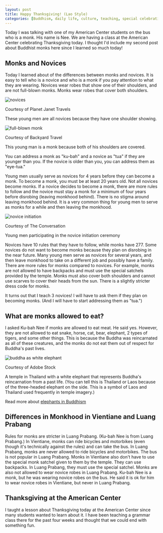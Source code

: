 ```yaml
---
layout: post
title: Happy Thanksgiving! (Lao Style)
categories: [Buddhism, daily life, culture, teaching, special celebration]
---
```


Today I was talking with one of my American Center students on the bus who is a monk. His name is Nee. We are having a class at the American Center celebrating Thanksgiving today. I thought I'd include my second post about Buddhist monks here since I learned so much today!

## Monks and Novices

Today I learned about of the differences between monks and novices. It is easy to tell who is a novice and who is a monk if you pay attention to what they are wearing.  Novices wear robes that show one of their shoulders, and are not full-blown monks. Monks wear robes that cover both shoulders. 

![novices](https://encrypted-tbn0.gstatic.com/images?q=tbn:ANd9GcSPXNAUg9CQFQcFxmjolCgk04SbXXSzzdn21A&usqp=CAU)

Courtesy of Planet Janet Travels

These young men are all novices because they have one shoulder showing.

![full-blown monk](https://backyardtravel.com/wp-content/uploads/2018/03/Portrait-of-a-young-Buddhist-monk-Laos.jpg)

Courtesy of Backyard Travel

This young man is a monk because both of his shoulders are covered. 

You can address a monk as "ku-bah" and a novice as "tua" if they are younger than you. If the novice is older than you, you can address them as "eye-tua."

Young men usually serve as novices for 4 years before they can become a monk. To become a monk, you must be at least 20 years old. Not all novices become monks. If a novice decides to become a monk, there are more rules to follow and the novice must stay a monk for a minimum of four years before disrobing (leaving monkhood behind). There is no stigma around leaving monkhood behind. It is a very common thing for young men to serve as monks for a while and then leaving the monkhood.

![novice initiation](https://images.theconversation.com/files/229314/original/file-20180725-194152-9ixsjn.jpg?ixlib=rb-1.1.0&q=45&auto=format&w=926&fit=clip)

Courtesy of The Conversation

Young men participating in the novice initiation ceremony

Novices have 10 rules that they have to follow, while monks have 277. Some novices do not want to become monks because they plan on disrobing in the near future. Many young men serve as novices for several years, and then leave monkhood to take on a different job and possibly have a family. There are more rules for monks compared to novices. For example, monks are not allowed to have backpacks and must use the special satchels provided by the temple. Monks must also cover both shoulders and cannot use scarves to cover their heads from the sun. There is a slightly stricter dress code for monks. 

It turns out that I teach 3 novices! I will have to ask them if they plan on becoming monks. (And I will have to start addressing them as "tua.")

## What are monks allowed to eat?

I asked Ku-bah Nee if monks are allowed to eat meat. He said yes. However, they are not allowed to eat snake, horse, cat, bear, elephant, 2 types of tigers, and some other things. This is because the Buddha was reincarnated as all of these creatures, and the monks do not eat them out of respect for Buddha's past lives.

![buddha as white elephant](https://as2.ftcdn.net/v2/jpg/02/25/25/37/1000_F_225253780_P6oEhSGaR5EXZdgbrym4jgCm2bIpGXTW.jpg)

Courtesy of Adobe Stock

A temple in Thailand with a white elephant that represents Buddha's reincarnation from a past life. (You can tell this is Thailand or Laos because of the three-headed elephant on the side. This is a symbol of Laos and Thailand used frequently in temple imagery.)

Read more about [elephants in Buddhism](https://southernthailandelephants.org/elephants-in-buddhism/)

## Differences in Monkhood in Vientiane and Luang Prabang

Rules for monks are stricter in Luang Prabang. (Ku-bah Nee is from Luang Prabang.) In Vientiane, monks can ride bicycles and motorbikes (even though it's technically against the rules) and can take the bus. In Luang Prabang, monks are never allowed to ride bicycles and motorbikes. The bus is not popular in Luang Prabang. Monks in Vientiane also don't have to use the special monk satchel given to them by the temple. They can use backpacks. In Luang Prabang, they must use the special satchel. Monks are also not allowed to wear novice robes in Luang Prabang. Ku-bah Nee is a monk, but he was wearing novice robes on the bus. He said it is ok for him to wear novice robes in Vientiane, but never in Luang Prabang. 

## Thanksgiving at the American Center

I taught a lesson about Thanksgiving today at the American Center since many students wanted to learn about it. I have been teaching a grammar class there for the past four weeks and thought that we could end with something fun. 

<!-- Hello and welcome. The only purpose of this post is to greet you when your site comes alive for the first time.  
This post will demonstrate some of the more common content & elements found in posts.  
Feel free to delete this post when you are ready to publish your first post.  

Lorem ipsum dolor sit amet, consectetur adipiscing elit. Fusce bibendum neque eget nunc mattis eu sollicitudin enim tincidunt. Vestibulum lacus tortor, ultricies id dignissim ac, bibendum in velit.

## Some great heading (h2)

Proin convallis mi ac felis pharetra aliquam. Curabitur dignissim accumsan rutrum. In arcu magna, aliquet vel pretium et, molestie et arcu.


Mauris lobortis nulla et felis ullamcorper bibendum. Phasellus et hendrerit mauris. Proin eget nibh a massa vestibulum pretium. Suspendisse eu nisl a ante aliquet bibendum quis a nunc. Praesent varius interdum vehicula. Aenean risus libero, placerat at vestibulum eget, ultricies eu enim. Praesent nulla tortor, malesuada adipiscing adipiscing sollicitudin, adipiscing eget est.

## Another great heading (h2)

Lorem ipsum dolor sit amet, consectetur adipiscing elit. Fusce bibendum neque eget nunc mattis eu sollicitudin enim tincidunt. Vestibulum lacus tortor, ultricies id dignissim ac, bibendum in velit.

### Some great subheading (h3)

Proin convallis mi ac felis pharetra aliquam. Curabitur dignissim accumsan rutrum. In arcu magna, aliquet vel pretium et, molestie et arcu. Mauris lobortis nulla et felis ullamcorper bibendum.

Phasellus et hendrerit mauris. Proin eget nibh a massa vestibulum pretium. Suspendisse eu nisl a ante aliquet bibendum quis a nunc.

### Some great subheading (h3)

Praesent varius interdum vehicula. Aenean risus libero, placerat at vestibulum eget, ultricies eu enim. Praesent nulla tortor, malesuada adipiscing adipiscing sollicitudin, adipiscing eget est.

> This quote will *change* your life. It will reveal the <i>secrets</i> of the universe, and all the wonders of humanity. Don't <em>misuse</em> it.

Lorem ipsum dolor sit amet, consectetur adipiscing elit. Fusce bibendum neque eget nunc mattis eu sollicitudin enim tincidunt.

### Some great subheading (h3)

Vestibulum lacus tortor, ultricies id dignissim ac, bibendum in velit. Proin convallis mi ac felis pharetra aliquam. Curabitur dignissim accumsan rutrum.

In arcu magna, aliquet vel pretium et, molestie et arcu. Mauris lobortis nulla et felis ullamcorper bibendum. Phasellus et hendrerit mauris.

#### You might want a sub-subheading (h4)

In arcu magna, aliquet vel pretium et, molestie et arcu. Mauris lobortis nulla et felis ullamcorper bibendum. Phasellus et hendrerit mauris.

In arcu magna, aliquet vel pretium et, molestie et arcu. Mauris lobortis nulla et felis ullamcorper bibendum. Phasellus et hendrerit mauris.

#### But it's probably overkill (h4)

In arcu magna, aliquet vel pretium et, molestie et arcu. Mauris lobortis nulla et felis ullamcorper bibendum. Phasellus et hendrerit mauris.

##### Could be a smaller sub-heading, `pacman` (h5)

In arcu magna, aliquet vel pretium et, molestie et arcu. Mauris lobortis nulla et felis ullamcorper bibendum. Phasellus et hendrerit mauris.

###### Small yet significant sub-heading  (h6)

In arcu magna, aliquet vel pretium et, molestie et arcu. Mauris lobortis nulla et felis ullamcorper bibendum. Phasellus et hendrerit mauris.

### Highlight the code please!!

{% highlight c %}
float Q_rsqrt( float number )
{
	long i;
	float x2, y;
	const float threehalfs = 1.5F;

	x2 = number * 0.5F;
	y  = number;
	i  = * ( long * ) &y;                       // evil floating point bit level hacking
	i  = 0x5f3759df - ( i >> 1 );               // what the fuck? 
	y  = * ( float * ) &i;
	y  = y * ( threehalfs - ( x2 * y * y ) );   // 1st iteration
//	y  = y * ( threehalfs - ( x2 * y * y ) );   // 2nd iteration, this can be removed

	return y;
}
{% endhighlight %}

### Oh hai, an unordered list!!

In arcu magna, aliquet vel pretium et, molestie et arcu. Mauris lobortis nulla et felis ullamcorper bibendum. Phasellus et hendrerit mauris.

- First item, yo
- Second item, dawg
- Third item, what what?!
- Fourth item, fo sheezy my neezy

### Oh hai, an ordered list!!

In arcu magna, aliquet vel pretium et, molestie et arcu. Mauris lobortis nulla et felis ullamcorper bibendum. Phasellus et hendrerit mauris.

1. First item, yo
2. Second item, dawg
3. Third item, what what?!
4. Fourth item, fo sheezy my neezy

## Headings are cool! (h2)

Proin eget nibh a massa vestibulum pretium. Suspendisse eu nisl a ante aliquet bibendum quis a nunc. Praesent varius interdum vehicula. Aenean risus libero, placerat at vestibulum eget, ultricies eu enim. Praesent nulla tortor, malesuada adipiscing adipiscing sollicitudin, adipiscing eget est.

Praesent nulla tortor, malesuada adipiscing adipiscing sollicitudin, adipiscing eget est.

Proin eget nibh a massa vestibulum pretium. Suspendisse eu nisl a ante aliquet bibendum quis a nunc.

### Tables

Title 1               | Title 2               | Title 3               | Title 4
--------------------- | --------------------- | --------------------- | ---------------------
lorem                 | lorem ipsum           | lorem ipsum dolor     | lorem ipsum dolor sit
lorem ipsum dolor sit | lorem ipsum dolor sit | lorem ipsum dolor sit | lorem ipsum dolor sit
lorem ipsum dolor sit | lorem ipsum dolor sit | lorem ipsum dolor sit | lorem ipsum dolor sit
lorem ipsum dolor sit | lorem ipsum dolor sit | lorem ipsum dolor sit | lorem ipsum dolor sit

Title 1 | Title 2 | Title 3 | Title 4
--- | --- | --- | ---
lorem | lorem ipsum | lorem ipsum dolor | lorem ipsum dolor sit
lorem ipsum dolor sit amet | lorem ipsum dolor sit amet consectetur | lorem ipsum dolor sit amet | lorem ipsum dolor sit
lorem ipsum dolor | lorem ipsum | lorem | lorem ipsum
lorem ipsum dolor | lorem ipsum dolor sit | lorem ipsum dolor sit amet | lorem ipsum dolor sit amet consectetur -->
